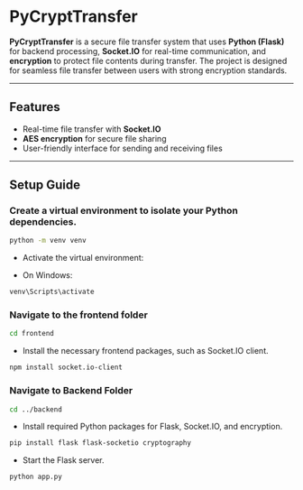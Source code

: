 # PyCryptTransfer

**PyCryptTransfer** is a secure file transfer system that uses **Python (Flask)** for backend processing, **Socket.IO** for real-time communication, and **encryption** to protect file contents during transfer. The project is designed for seamless file transfer between users with strong encryption standards.

---

## **Features**

- Real-time file transfer with **Socket.IO**
- **AES encryption** for secure file sharing
- User-friendly interface for sending and receiving files

---

## **Setup Guide**

### Create a virtual environment to isolate your Python dependencies.

```bash
python -m venv venv
```

- Activate the virtual environment:

- On Windows:

```bash
venv\Scripts\activate
```

### Navigate to the frontend folder

```bash
cd frontend
```

- Install the necessary frontend packages, such as Socket.IO client.

```bash
npm install socket.io-client
```

### Navigate to Backend Folder

```bash
cd ../backend
```
- Install required Python packages for Flask, Socket.IO, and encryption.

```bash
pip install flask flask-socketio cryptography
```

- Start the Flask server.

```bash
python app.py
```






